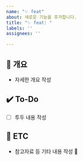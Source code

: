 ```yaml
---
name: "✨ feat"
about: 새로운 기능을 추가합니다.
title: "✨ feat: "
labels: ''
assignees: ''

---
```


## 📝 개요
- 자세한 개요 작성

## ✔️ To-Do
- [ ] 투두 내용 작성

## 👀 ETC
- 참고자료 등 기타 내용 작성

